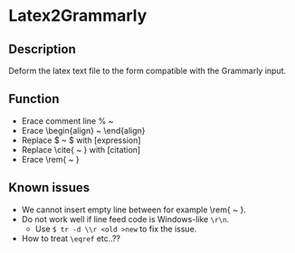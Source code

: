 
# Latex2Grammarly #

## Description ##

Deform the latex text file to the form compatible with the Grammarly input.

## Function ##

 * Erace comment line % ~
 * Erace \begin{align} ~ \end{align}
 * Replace $ ~ $ with [expression]
 * Replace \cite{ ~ } with [citation]
 * Erace \rem{ ~ }

## Known issues ##

 * We cannot insert empty line between for example \rem{ ~ }.
 * Do not work well if line feed code is Windows-like `\r\n`.
   * Use `$ tr -d \\r <old >new` to fix the issue.
 * How to treat `\eqref` etc..??
